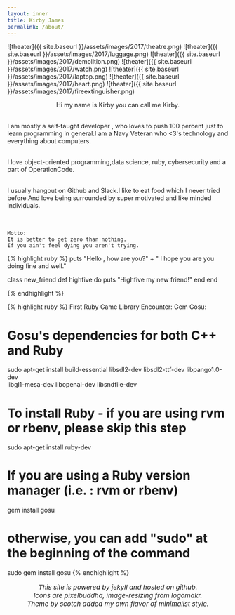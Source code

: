 ```yaml
---
layout: inner
title: Kirby James
permalink: /about/
---
```

![theater]({{ site.baseurl }}/assets/images/2017/theatre.png)
![theater]({{ site.baseurl }}/assets/images/2017/luggage.png)
![theater]({{ site.baseurl }}/assets/images/2017/demolition.png)
![theater]({{ site.baseurl }}/assets/images/2017/watch.png)
![theater]({{ site.baseurl }}/assets/images/2017/laptop.png)
![theater]({{ site.baseurl }}/assets/images/2017/heart.png)
![theater]({{ site.baseurl }}/assets/images/2017/fireextinguisher.png)

<p align="center">
  <snap>Hi my name is Kirby you can call me Kirby.</snap><br><br>

  <snap>I am mostly a self-taught developer , who loves to push 100 percent just to learn programming in general.I am a Navy Veteran who <3's technology and everything about computers.</snap><br><br>

  <snap>I love object-oriented programming,data science, ruby, cybersecurity and a part of OperationCode.</snap><br><br>

  <snap>I usually hangout on Github and Slack.I like to eat food which I never tried before.And love being surrounded by super motivated and like minded individuals.</snap><br>
  <br><br>
</p>


    Motto:
    It is better to get zero than nothing.
    If you ain't feel dying you aren't trying.

{% highlight ruby %}
puts "Hello , how are you?" + " I hope you are you doing fine and well."

class new_friend
  def highfive do
    puts "Highfive my new friend!"
  end
end

{% endhighlight %}

{% highlight ruby %}
First Ruby Game Library Encounter:
Gem Gosu:
# Gosu's dependencies for both C++ and Ruby
sudo apt-get install build-essential libsdl2-dev libsdl2-ttf-dev libpango1.0-dev \
  libgl1-mesa-dev libopenal-dev libsndfile-dev
# To install Ruby - if you are using rvm or rbenv, please skip this step
  sudo apt-get install ruby-dev
# If you are using a Ruby version manager (i.e. : rvm or rbenv)
  gem install gosu
# otherwise, you can add "sudo" at the beginning of the command
  sudo gem install gosu
{% endhighlight %}

<p align="center" style= "font-size: 15px">
  <em>This site is powered by jekyll and hosted on github.</em><br>
  <em>Icons are pixelbuddha, image-resizing from logomakr.</em><br>
  <em>Theme by scotch added my own flavor of minimalist style.</em><br>
  <br><br>
</p>

